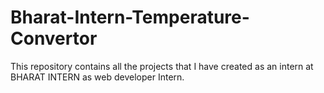 # Bharat-Intern-Temperature-Convertor
This repository contains all the projects that I have created as an intern at BHARAT INTERN as web developer Intern.
